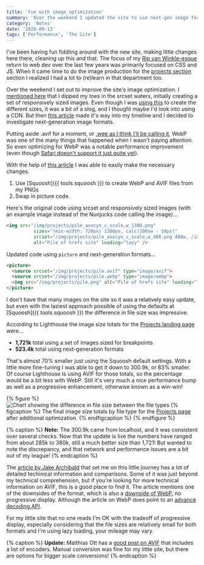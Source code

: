 ```yaml
---
title: 'Fun with image optimization'
summary: 'Over the weekend I updated the site to use next-gen image formats, and it was kind of fun.'
category: 'Notes'
date: '2020-09-13'
tags: ['Performance', 'The Site']
---
```


I've been having fun fiddling around with the new site, making little changes here there, cleaning up this and that. The focus of my [Rip van Winkle-esque](/about/) return to web dev over the last few years was primarily focused on CSS and JS. When it came time to do the image production for the [projects section](/projects/) section I realized I had a lot to (re)learn in that department too.

Over the weekend I set out to improve the site's image optimization. I [mentioned here](/articles/finally-a-new-site/) that I dipped my toes in the srcset waters, initially creating a set of responsively sized images. Even though I was [using this](https://www.responsivebreakpoints.com/) to create the different sizes, it was a bit of a slog, and I thought maybe I'd look into using a CDN. But then [this article](https://jakearchibald.com/2020/avif-has-landed/) made it's way into my timeline and I decided to investigate next-generation image formats.

Putting aside .avif for a moment, or [.wee as I think I'll be calling it](https://twitter.com/hankchizljaw/status/1303430155898159110), WebP was one of the many things that happened when I wasn't paying attention. So even optimizing for WebP was a notable performance improvement (even though [Safari doesn't support it just quite yet](https://www.macrumors.com/2020/06/22/webp-safari-14/)).

With the help of [this article](https://reachlightspeed.com/blog/using-the-new-high-performance-avif-image-format-on-the-web-today/) I was able to easily make the necessary changes.
1. Use [Squoosh]({{ tools.squoosh }}) to create WebP and AVIF files from my PNGs
2. Swap in picture code.

Here's the original code using srcset and responsively sized images (with an example image instead of the Nunjucks code calling the image)...
``` html
<img src="/img/projects/pile_axxcyn_c_scale,w_1380.png"
          sizes="(min-width: 720px) 1380px, calc(100vw - 16px)"
          srcset="/img/projects/pile_axxcyn_c_scale,w_480.png 480w, /img/projects/pile_axxcyn_c_scale,w_768.png 768w, /img/projects/pile_axxcyn_c_scale,w_1019.png 1019w, /img/projects/pile_axxcyn_c_scale,w_1380.png 1380w"
          alt="Pile of hrefs site" loading="lazy" />
```
Updated code using <code>picture</code> and next-generation formats...
``` html
<picture>
  <source srcset="/img/projects/pile.avif" type="image/avif">
  <source srcset="/img/projects/pile.webp" type="image/webp">
  <img src="/img/projects/pile.png" alt="Pile of hrefs site" loading="lazy">
</picture>
```

I don't have that many images on the site so it was a relatively easy update, but even with the laziest approach possible of using the defaults at [Squoosh]({{ tools.squoosh }}) the difference in file size was impressive.

According to Lighthouse the image size totals for the [Projects landing page](/projects/) were...
* **1,721k** total using a set of images sized for breakpoints
* **523.4k** total using next-generation formats

That's almost 70% smaller just using the Squoosh default settings. With a little more fine-tuning I was able to get it down to 300.9k, or 83% smaller. Of course Lighthouse is using AVIF for those totals, so the percentage would be a bit less with WebP. Still it's very much a nice performance bump as well as a progressive enhancement, otherwise known as a win-win!

{% figure %}
  <picture>
    <source srcset="/img/file-size-chart.avif" type="image/avif">
    <source srcset="/img/file-size-chart.webp" type="image/webp">
    <img src="/img/file-size-chart.png" alt="Chart showing the difference in file size between the file types" loading="lazy" />
  </picture>
  {% figcaption %}
    The final image size totals by file type for the <a href="/projects">Projects page</a> after additional optimization.
  {% endfigcaption %}
{% endfigure %}

{% caption %}
<strong>Note:</strong> The 300.9k came from localhost, and it was consistent over several checks. Now that the update is live the numbers have ranged from about 285k to 380k, still a much better size than 1,721! But wanted to note the discrepancy, and that network and performance issues are a bit out of my league!
{% endcaption %}

The [article by Jake Archibald](https://jakearchibald.com/2020/avif-has-landed/) that set me on this little journey has a lot of detailed techinical information and comparisons. Some of it was just beyond my technical comprehension, but if you're looking for more technical information on AVIF, this is a good place to find it. The article mentions one of the downsides of the format, which is also a [downside of WebP](https://developers.google.com/speed/webp/faq#does_webp_support_progressive_or_interlaced_display), no progressive display. Although the article on WebP does point to an [advance decoding API](https://developers.google.com/speed/webp/docs/api#advanced_decoding_api).

For my little site that no one reads I'm OK with the tradeoff of progressive display, especially considering that the file sizes are relatively small for both formats and I'm using lazy loading, your mileage may vary.

{% caption %}
<strong>Update:</strong> Matthias Ott has a <a href="https://matthiasott.com/notes/avif-a-new-image-format">good post on AVIF</a> that includes a list of encoders. Manual conversion was fine for my little site, but there are options for bigger scale conversions!
{% endcaption %}  

